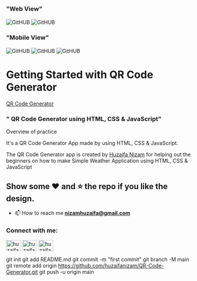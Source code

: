 ### "Web View"
<img src="./img" alt="GitHUB" align="center" >
<img src="./img" alt="GitHUB" align="center" >

### "Mobile View"
<img src="./img" alt="GitHUB" align="center" >
<img src="./img" alt="GitHUB" align="center" >
<img src="./img" alt="GitHUB" align="center" >


# Getting Started with QR Code Generator

<a href="" target="blank">QR Code Generator</a>


### " QR Code Generator using HTML, CSS &amp; JavaScript"


Overview of practice

It's a  QR Code Generator App made by using HTML, CSS &amp; JavaScript.

The QR Code Generator app is created by [Huzaifa Nizam](https://www.linkedin.com/in/huzaifa-nizam-741631264) for helping out the beginners on how to make Simple Weather Application using HTML, CSS &amp; JavaScript

## Show some :heart: and :star: the repo if you like the design.

- 📫 How to reach me **nizamhuzaifa@gmail.com**


<h3 align="left">Connect with me:</h3>
<p align="left">
<a href="https://linkedin.com/in/huzaifa nizam" target="blank"><img align="center" src="https://raw.githubusercontent.com/rahuldkjain/github-profile-readme-generator/master/src/images/icons/Social/linked-in-alt.svg" alt="huzaifa nizam" height="30" width="40" /></a>
<a href="https://fb.com/huzaifa nizam" target="blank"><img align="center" src="https://raw.githubusercontent.com/rahuldkjain/github-profile-readme-generator/master/src/images/icons/Social/facebook.svg" alt="huzaifa nizam" height="30" width="40" /></a>
<a href="https://instagram.com/huzaifa_nizam" target="blank"><img align="center" src="https://raw.githubusercontent.com/rahuldkjain/github-profile-readme-generator/master/src/images/icons/Social/instagram.svg" alt="huzaifa_nizam" height="30" width="40" /></a>
</p>


git init
git add README.md
git commit -m "first commit"
git branch -M main
git remote add origin https://github.com/huzaifanizam/QR-Code-Generator.git
git push -u origin main